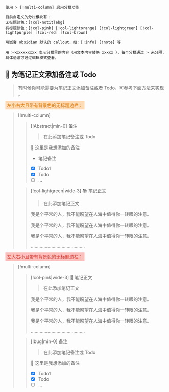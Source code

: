 
```gray
使用 > [!multi-column] 启用分栏功能

目前自定义的分栏模块有：
无标题颜色：[!col-notitlebg]
有标题颜色：[!col-pink] [!col-lightorange] [!col-lightgreen] [!col-lightpurple] [!col-red] [!col-brown]

可嵌套 obsidian 默认的 callout，如：[!info] [!note] 等

用 >>xxxxxxxxx 表示分栏里的内容（用文本内容替换 xxxxx ），每个分栏通过 > 来分隔，具体语法可通过编辑模式查看。
```

## 🎨  为笔记正文添加备注或 Todo
> 有时候你可能需要为笔记正文添加备注或者 Todo，可参考下面方法来实现 。

<font style="background-color: rgba(254, 212, 164, 0.8); font-weight: 500; color: rgb(222, 120, 2);padding: 5px 5px">左小右大且带有背景色的无标题边栏：</font>


> [!multi-column]
>
>> [!Abstract|min-0] 备注
>>> 在此添加笔记备注或 Todo
>> 
>> 🎨 这里是我想添加的备注
>> - 笔记备注
>> - [x] Todo1
>> - [x] Todo
>> - [ ] ...
>
>> [!col-lightgreen|wide-3] 📚 笔记正文
>>> 在此添加笔记正文
>>
>> 我是个平常的人，我不能盼望在人海中值得你一转眼的注意。
>>
>> 我是个平常的人，我不能盼望在人海中值得你一转眼的注意。
>> 
>> 我是个平常的人，我不能盼望在人海中值得你一转眼的注意。
>> 
>> ..........................................



<font style="background-color: rgb(251, 191, 188); font-weight: 500; color: rgb(216, 57, 49);padding: 5px 5px">左大右小且带有背景色的无标题边栏：</font>


> [!multi-column]
>
>> [!col-pink|wide-3] 📙 笔记正文
>>> 在此添加笔记正文
>>
>> 我是个平常的人，我不能盼望在人海中值得你一转眼的注意。
>>
>> 我是个平常的人，我不能盼望在人海中值得你一转眼的注意。
>> 
>> 我是个平常的人，我不能盼望在人海中值得你一转眼的注意。
>> 
>> ..........................................
>
>> [!bug|min-0] 备注
>>> 在此添加笔记备注或 Todo
>>
>> 🎨 这里是我想添加的备注
>> - [x] Todo1
>> - [x] Todo
>> - [ ] ...
